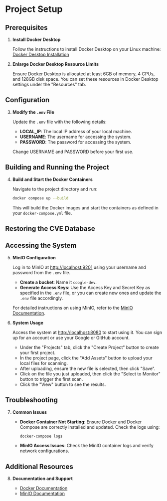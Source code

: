 # Project Setup

## Prerequisites

1. **Install Docker Desktop**

   Follow the instructions to install Docker Desktop on your Linux machine: [Docker Desktop Installation](https://docs.docker.com/desktop/install/linux-install/)

2. **Enlarge Docker Desktop Resource Limits**

   Ensure Docker Desktop is allocated at least 6GB of memory, 4 CPUs, and 128GB disk space. You can set these resources in Docker Desktop settings under the "Resources" tab.

## Configuration

3. **Modify the `.env` File**

   Update the `.env` file with the following details:

   - **LOCAL_IP**: The local IP address of your local machine.
   - **USERNAME**: The username for accessing the system.
   - **PASSWORD**: The password for accessing the system.

   Change USERNAME and PASSWORD before your first use.

## Building and Running the Project

4. **Build and Start the Docker Containers**

   Navigate to the project directory and run:

   ```sh
   docker compose up --build
   ```

   This will build the Docker images and start the containers as defined in your `docker-compose.yml` file.

## Restoring the CVE Database

## Accessing the System

5. **MinIO Configuration**

   Log in to MinIO at [http://localhost:9201](http://localhost:9201) using your username and password from the `.env` file.

   - **Create a bucket**: Name it `coogle-dev`.
   - **Generate Access Keys**: Use the Access Key and Secret Key as specified in the `.env` file, or you can create new ones and update the `.env` file accordingly.

   For detailed instructions on using MinIO, refer to the [MinIO Documentation](https://docs.min.io/).

6. **System Usage**

   Access the system at [http://localhost:8080](http://localhost:8080) to start using it. 
   You can sign up for an account or use your Google or GitHub account.
   
   - Under the "Projects" tab, click the "Create Project" button to create your first project.
   - In the project page, click the "Add Assets" button to upload your local files for scanning.
   - After uploading, ensure the new file is selected, then click "Save".
   - Click on the file you just uploaded, then click the "Select to Monitor" button to trigger the first scan.
   - Click the "View" button to see the results.

## Troubleshooting

7. **Common Issues**

   - **Docker Container Not Starting**: Ensure Docker and Docker Compose are correctly installed and updated. Check the logs using:

     ```sh
     docker-compose logs
     ```

   - **MinIO Access Issues**: Check the MinIO container logs and verify network configurations.

## Additional Resources

8. **Documentation and Support**

    - [Docker Documentation](https://docs.docker.com/)
    - [MinIO Documentation](https://docs.min.io/)
